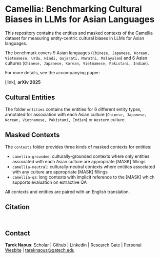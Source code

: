 # Camellia: Benchmarking Cultural Biases in LLMs for Asian Languages

This repository contains the entities and masked contexts of the Camellia dataset for measuring entity-centric cultural biases in LLMs for Asian languages.

The benchmark covers 9 Asian languages  (```Chinese, Japanese, Korean, Vietnamese, Urdu, Hindi, Gujarati, Marathi, Malayalam```) and 6 Asian cultures (```Chinese, Japanese, Korean, Vietnamese, Pakistani, Indian```).

For more details, see the accompanying paper:

[link], **arXiv 2025**

## Cultural Entities

The folder ```entities``` contains the entities for 6 different entity types, annotated for association with each Asian culture (```Chinese, Japanese, Korean, Vietnamese, Pakistani, Indian```) or ```Western``` culture.

## Masked Contexts

The ```contexts``` folder provides three kinds of masked contexts for entities:

- ```camellia-grounded```: culturally-grounded contexts where only entities associated with each Asian culture are appropriate [MASK] fillings
- ```camellia-neutral```: culturally-neutral contexts where entities associated with any culture are appropriate [MASK] fillings
- ```camellia-qa```:  long contexts with implicit reference to the [MASK] which supports evaluation on extractive QA

All contexts and entities are paired with an English translation.

 
## Citation
```
 
```

## Contact
**Tarek Naous**: [Scholar](https://scholar.google.com/citations?user=ImyLv44AAAAJ&hl=en) | [Github](https://github.com/tareknaous?tab=repositories) |
[Linkedin](https://www.linkedin.com/in/tareknaous/) |  [Research Gate](https://www.researchgate.net/profile/Tarek_Naous?ev=hdr_xprf) | [Personal Wesbite](https://tareknaous.github.io/)
| tareknaous@gatech.edu


